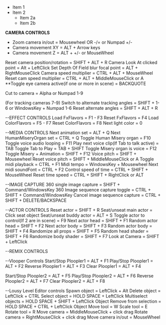 * Item 1
* Item 2
  * Item 2a
  * Item 2b

**CAMERA CONTROLS**
* Zoom camera in/out = Mousewheel OR -/= or Numpad +/-
* Camera movement XY = ALT + Arrow keys
* Camera movement Z = ALT + +/- or MouseWheel

Reset camera position/rotation =  SHIFT + ALT + R
Camera Look At clicked point = Alt + LeftClick
Set Depth Of Field blur focal point = ALT + RightMouseClick
Camera speed multiplier = CTRL + ALT + MouseWheel
Reset cam speed multiplier = CTRL + ALT + MiddleMouseClick or A
**Toggle eye camera active(if one or more in scene) = BACKQUOTE


Cut to camera = Alpha or Numpad 1-9

(For tracking cameras 7-9)
Switch to alternate tracking angles = SHIFT + 1-6 or WindowsKey + Numpad 1-6
Reset alternate angles =  SHIFT + ALT + R

--EFFECT CONTROLS
Load FxFlavors = F1 - F3
Reset FxFlavors = F4
Load ColorFlavors = F5 - F7
Reset ColorFlavors = F8
Next light color = 0

--MEDIA CONTROLS
Next animation set = ALT + Q
Next HumanMiseryOrgan set = CTRL + Q
Toggle Human Misery organ = F10
Toggle voice audio looping = F11
Play next voice clip(If Tab to talk active) = TAB
Toggle Tab to Play = TAB + SHIFT
Toggle Misery organ is voice = F12
Toggle Misery + Animation = SHIFT + F12
Voice pitch = SHIFT + Mousewheel
Reset voice pitch = SHIFT + MiddleMouseClick or A
Toggle midi playback = CTRL + F1
Midi tempo = WindowsKey + Mousewheel
Next midi soundFont = CTRL + F2
Control speed of time = CTRL + SHIFT + MouseWheel
Reset time speed = CTRL + SHIFT + RightClick or ALT

--IMAGE CAPTURE
360 single image capture = SHIFT + Command/WindowsKey
360 Image sequence capture toggle = CTRL + SHIFT + Command/WindowsKey
Cancel image sequence capture = CTRL + SHIFT + DELETE/BACKSPACE


--ACTOR CONTROLS
Reset actor = SHIFT + R
Seat/unseat main actor = Click seat object
Seat/unseat buddy actor = ALT + S
Toggle actor to control(If 2 are in scene) = F9
Next actor head = SHIFT + F1
Random actor head = SHIFT + F2
Next actor body = SHIFT + F3
Random actor body = SHIFT + F4
Randomize all props = SHIFT + F5
Random head shader = SHIFT + F6
Randomize body shader = SHIFT + F7
Look at Camera = SHIFT + LeftClick

--REMIX CONTROLS

--Vlooper Controls
Start/Stop Ploopler1 = ALT + F1
Play/Stop Ploopler1 = ALT + F2
Reverse Ploopler1 = ALT + F3
Clear Ploopler1 = ALT + F4

Start/Stop Ploopler2 = ALT + F5
Play/Stop Ploopler2 = ALT + F6
Reverse Ploopler2 = ALT + F7
Clear Ploopler2 = ALT + F8

--Lousy Level Editor controls
Spawn object = LeftClick + Alt
Delete object = LeftClick + CTRL
Select object = HOLD SPACE + LeftClick
Multiselect objects = HOLD SPACE + SHIFT + LeftClick Object
Remove from selection = HOLD SPACE + CTRL + LeftClick Object
Move tool = W
Scale tool = E
Rotate tool = R
Move camera = MiddleMouseClick + click drag
Rotate camera = RightMouseClick + click drag
Move camera in/out = MouseWheel
